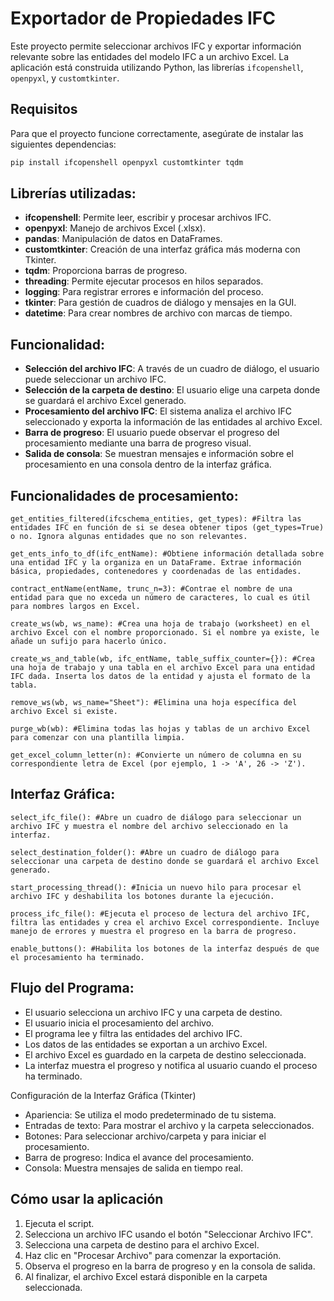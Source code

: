 # Exportador de Propiedades IFC

Este proyecto permite seleccionar archivos IFC y exportar información relevante sobre las entidades del modelo IFC a un archivo Excel. La aplicación está construida utilizando Python, las librerías `ifcopenshell`, `openpyxl`, y `customtkinter`.

## Requisitos

Para que el proyecto funcione correctamente, asegúrate de instalar las siguientes dependencias:

```bash
pip install ifcopenshell openpyxl customtkinter tqdm
```

## Librerías utilizadas:

- __ifcopenshell__: Permite leer, escribir y procesar archivos IFC.
- __openpyxl__: Manejo de archivos Excel (.xlsx).
- __pandas__: Manipulación de datos en DataFrames.
- __customtkinter__: Creación de una interfaz gráfica más moderna con Tkinter.
- __tqdm__: Proporciona barras de progreso.
- __threading__: Permite ejecutar procesos en hilos separados.
- __logging__: Para registrar errores e información del proceso.
- __tkinter__: Para gestión de cuadros de diálogo y mensajes en la GUI.
- __datetime__: Para crear nombres de archivo con marcas de tiempo.

## Funcionalidad:

- __Selección del archivo IFC__: A través de un cuadro de diálogo, el usuario puede seleccionar un archivo IFC.
- __Selección de la carpeta de destino__: El usuario elige una carpeta donde se guardará el archivo Excel generado.
- __Procesamiento del archivo IFC__: El sistema analiza el archivo IFC seleccionado y exporta la información de las entidades al archivo Excel.
- __Barra de progreso__: El usuario puede observar el progreso del procesamiento mediante una barra de progreso visual.
- __Salida de consola__: Se muestran mensajes e información sobre el procesamiento en una consola dentro de la interfaz gráfica.
  
## Funcionalidades de procesamiento:

```phyton
get_entities_filtered(ifcschema_entities, get_types): #Filtra las entidades IFC en función de si se desea obtener tipos (get_types=True) o no. Ignora algunas entidades que no son relevantes.

get_ents_info_to_df(ifc_entName): #Obtiene información detallada sobre una entidad IFC y la organiza en un DataFrame. Extrae información básica, propiedades, contenedores y coordenadas de las entidades.

contract_entName(entName, trunc_n=3): #Contrae el nombre de una entidad para que no exceda un número de caracteres, lo cual es útil para nombres largos en Excel.

create_ws(wb, ws_name): #Crea una hoja de trabajo (worksheet) en el archivo Excel con el nombre proporcionado. Si el nombre ya existe, le añade un sufijo para hacerlo único.

create_ws_and_table(wb, ifc_entName, table_suffix_counter={}): #Crea una hoja de trabajo y una tabla en el archivo Excel para una entidad IFC dada. Inserta los datos de la entidad y ajusta el formato de la tabla.

remove_ws(wb, ws_name="Sheet"): #Elimina una hoja específica del archivo Excel si existe.

purge_wb(wb): #Elimina todas las hojas y tablas de un archivo Excel para comenzar con una plantilla limpia.

get_excel_column_letter(n): #Convierte un número de columna en su correspondiente letra de Excel (por ejemplo, 1 -> 'A', 26 -> 'Z').
```

## Interfaz Gráfica:
```phyton
select_ifc_file(): #Abre un cuadro de diálogo para seleccionar un archivo IFC y muestra el nombre del archivo seleccionado en la interfaz.

select_destination_folder(): #Abre un cuadro de diálogo para seleccionar una carpeta de destino donde se guardará el archivo Excel generado.

start_processing_thread(): #Inicia un nuevo hilo para procesar el archivo IFC y deshabilita los botones durante la ejecución.

process_ifc_file(): #Ejecuta el proceso de lectura del archivo IFC, filtra las entidades y crea el archivo Excel correspondiente. Incluye manejo de errores y muestra el progreso en la barra de progreso.

enable_buttons(): #Habilita los botones de la interfaz después de que el procesamiento ha terminado.

```

## Flujo del Programa:

- El usuario selecciona un archivo IFC y una carpeta de destino.
- El usuario inicia el procesamiento del archivo.
- El programa lee y filtra las entidades del archivo IFC.
- Los datos de las entidades se exportan a un archivo Excel.
- El archivo Excel es guardado en la carpeta de destino seleccionada.
- La interfaz muestra el progreso y notifica al usuario cuando el proceso ha terminado.
  
Configuración de la Interfaz Gráfica (Tkinter)
- Apariencia: Se utiliza el modo predeterminado de tu sistema.
- Entradas de texto: Para mostrar el archivo y la carpeta seleccionados.
- Botones: Para seleccionar archivo/carpeta y para iniciar el procesamiento.
- Barra de progreso: Indica el avance del procesamiento.
- Consola: Muestra mensajes de salida en tiempo real.

## Cómo usar la aplicación

1. Ejecuta el script.
2. Selecciona un archivo IFC usando el botón "Seleccionar Archivo IFC".
3. Selecciona una carpeta de destino para el archivo Excel.
4. Haz clic en "Procesar Archivo" para comenzar la exportación.
5. Observa el progreso en la barra de progreso y en la consola de salida.
6. Al finalizar, el archivo Excel estará disponible en la carpeta seleccionada.

